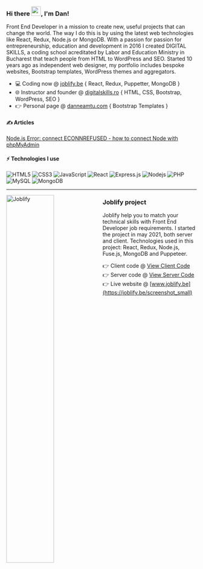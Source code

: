 ### Hi there <img src="https://media.giphy.com/media/hvRJCLFzcasrR4ia7z/giphy.gif" width="25px">, I'm Dan!
<!--<a href="https://www.digitalskills.ro" target="_blank">
  <img align="left" alt="Digital Skills" width="22px" src="https://www.digitalskills.ro/images/favicon.png" />
</a>
<a href="https://www.upsier.com"  target="_blank">
  <img align="left" alt="Upsier" width="22px" src="https://www.upsier.com/images/favicon.ico" />
</a>-->
 
Front End Developer in a mission to create new, useful projects that can change the world. The way I do this is by using the latest web technologies like React, Redux, Node.js or MongoDB. With a passion for passion for entrepreneurship, education and development in 2016 I created DIGITAL SKILLS, a coding school acreditated by Labor and Education Ministry in Bucharest that teach people from HTML to WordPress and SEO. Started 10 years ago as independent web designer, my portfolio includes bespoke websites, Bootstrap templates, WordPress themes and aggregators.
- 💻   Coding now @  [joblify.be](https://joblify.be) { React, Redux, Puppetter, MongoDB }
- 🌐   Instructor and founder @ [digitalskills.ro](https://www.digitalskills.ro/cursuri/web-design) { HTML, CSS, Bootstrap, WordPress, SEO }
- 👉   Personal page @ [danneamtu.com](https://www.danneamtu.com) { Bootstrap Templates }

#### ✍️ Articles
<a target="_blank" href="https://dev.to/upsier/node-js-error-connect-econnrefused-how-to-connect-with-phpmyadmin-2ekb">Node.js Error: connect ECONNREFUSED - how to connect Node with phpMyAdmin</a>

#### ⚡ Technologies I use <br>
![HTML5](https://img.shields.io/badge/-HTML5-E34F26?style=flat-square&logo=html5&logoColor=white)
![CSS3](https://img.shields.io/badge/-CSS3-1572B6?style=flat-square&logo=css3)
![JavaScript](https://img.shields.io/badge/-JavaScript-black?style=flat-square&logo=javascript)
![React](https://img.shields.io/badge/-React.js-black?style=flat-square&logo=react&logoColor=Crayola)
![Express.js](https://img.shields.io/badge/-Express.js-yellow?style=flat-square&logo=Node.js&logoColor=black)
![Nodejs](https://img.shields.io/badge/-Nodejs-339933?style=flat-square&logo=Node.js&logoColor=white)
![PHP](https://img.shields.io/badge/-PHP-787CB5?style=flat-square&logo=PHP&logoColor=black)
![MySQL](https://img.shields.io/badge/-MySQL-4479A1?style=flat-square&logo=mysql&logoColor=white)
![MongoDB](https://img.shields.io/badge/-MongoDB-black?style=flat-square&logo=mongodb)
<!--![TypeScript](https://img.shields.io/badge/-TypeScript-007ACC?style=flat-square&logo=typescript&logoColor=white)--> 
 ---

<a href="https://www.joblify.be"  target="_blank">
  <img align="left" alt="Joblify" width="50%" src="https://joblify.be/screenshot_small.png" />
</a>

### Joblify project
Joblify help you to match your technical skills with Front End Developer job requirements. I started the project in may 2021, both server and client. Technologies used in this project: React, Redux, Node.js, Fuse.js, MongoDB and Puppeteer. 

👉    Client code @ [View Client Code](https://github.com/danneamtu/joblify/tree/main/client)  
👉    Server code @ [View Server Code](https://github.com/danneamtu/joblify/tree/main/server)   
👉    Live website @ [www.joblify.be](https://joblify.be/screenshot_small)   

